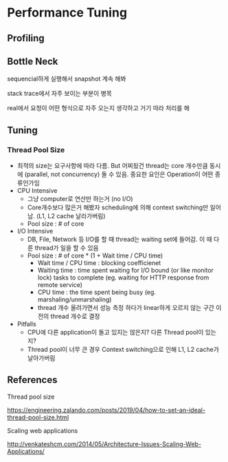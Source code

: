 # Performance Tuning

## Profiling

## Bottle Neck

sequencial하게 실행해서 snapshot 계속 해봐

stack trace에서 자주 보이는 부분이 병목

real에서 요청이 어떤 형식으로 자주 오는지 생각하고 거기 따라 처리를 해

## Tuning

### Thread Pool Size

- 최적의 size는 요구사항에 따라 다름. But 어찌됬건 thread는 core 개수만큼 동시에 (parallel, not concurrency) 돌 수 있음. 중요한 요인은 Operation이 어떤 종류인가임
- CPU Intensive
  - 그냥 computer로 연산만 하는거 (no I/O)
  - Core개수보다 많은거 해봤자 scheduling에 의해 context switching만 일어남. (L1, L2 cache 날라가버림)
  - Pool size : # of core
- I/O Intensive
  - DB, File, Network 등 I/O를 할 때 thread는 waiting set에 들어감. 이 때 다른 thread가 일을 할 수 있음
  - Pool size : # of core * (1 + Wait time / CPU time)
    - Wait time / CPU time : blocking coefficienet
    - Waiting time : time spent waiting for I/O bound (or like monitor lock) tasks to complete (eg. waiting for HTTP response from remote service)
    - CPU time : the time spent being busy (eg. marshaling/unmarshaling)
    - thread 개수 올려가면서 성능 측정 하다가 linear하게 오르지 않는 구간 이전의 thread 개수로 결정
- Pitfalls
  - CPU에 다른 application이 돌고 있지는 않은지? 다른 Thread pool이 있는지?
  - Thread pool이 너무 큰 경우 Context switching으로 인해 L1, L2 cache가 날아가버림

## References

Thread pool size

https://engineering.zalando.com/posts/2019/04/how-to-set-an-ideal-thread-pool-size.html

Scaling web applications

http://venkateshcm.com/2014/05/Architecture-Issues-Scaling-Web-Applications/
